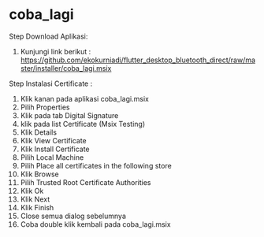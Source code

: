 # coba_lagi

Step Download Aplikasi:
1. Kunjungi link berikut :  
https://github.com/ekokurniadi/flutter_desktop_bluetooth_direct/raw/master/installer/coba_lagi.msix


Step Instalasi Certificate : 
1. Klik kanan pada aplikasi coba_lagi.msix
2. Pilih Properties
3. Klik pada tab Digital Signature
4. klik pada list Certificate (Msix Testing)
5. Klik Details
6. Klik View Certificate
7. Klik Install Certificate
8. Pilih Local Machine
9. Pilih Place all certificates in the following store
10. Klik Browse
11. Pilih Trusted Root Certificate Authorities
12. Klik Ok
13. Klik Next
14. Klik Finish
15. Close semua dialog sebelumnya
16. Coba double klik kembali pada coba_lagi.msix

